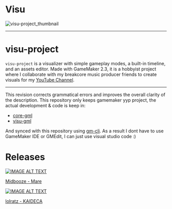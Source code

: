 # Visu

![visu-project_thumbnail](https://github.com/Alkapivo/visu-project/assets/22237843/6d626287-f403-4bc3-b898-49dc9eb39368)

---

# visu-project

`visu-project` is a visualizer with simple gameplay modes, a built-in timeline, and an assets editor. Made with GameMaker 2.3, it is a hobbyist project where I collaborate with my breakcore music producer friends to create visuals for my [YouTube Channel](https://www.youtube.com/Alkapivo).

---

This revision corrects grammatical errors and improves the overall clarity of the description.
This repository only keeps gamemaker yyp project, the actual development & code is keep in:
- [core-gml](https://github.com/Alkapivo/core-gml)
- [visu-gml](https://github.com/Alkapivo/visu-gml)

And synced with this repository using [gm-cli](https://github.com/Alkapivo/gm-cli). As a result I dont have to use GameMaker IDE or GMEdit, I can just use visual studio code :) 


# Releases

[![IMAGE ALT TEXT](http://img.youtube.com/vi/EXu2Jr_6CNQ/0.jpg)](http://www.youtube.com/watch?v=EXu2Jr_6CNQ "Midbooze - Mare")

[Midbooze - Mare](https://github.com/Alkapivo/visu-project/releases/tag/v0.24.05.30-beta)

[![IMAGE ALT TEXT](http://img.youtube.com/vi/FxSHhKtvFsA/0.jpg)](http://www.youtube.com/watch?v=FxSHhKtvFsA_6CNQ "lolratz - KAIDECA")

[lolratz - KAIDECA](https://github.com/Alkapivo/visu-project/releases/tag/v0.24.04.30-beta)
